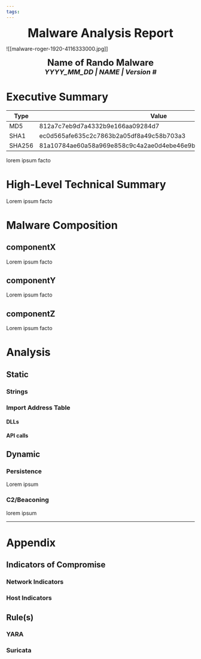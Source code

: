 ```yaml
---
tags: 
---
```


<center><font size="6"><b>Malware Analysis Report</b></font></center>

![[malware-roger-1920-4116333000.jpg]]
<center><font size = "5"><b>Name of Rando Malware</b></font></center>
<center><font size = "4"><i><b> YYYY_MM_DD  |  NAME  |  Version # </b></i></font></center>

# Executive Summary
| Type   | Value                                                             |
| ------ | ---------------------------------------------------------------- |
| MD5    | 812a7c7eb9d7a4332b9e166aa09284d7                                 |
| SHA1   | ec0d565afe635c2c7863b2a05df8a49c58b703a3                         |
| SHA256 | 81a10784ae60a58a969e858c9c4a2ae0d4ebe46e9bd6776992461c062f70099d |

lorem ipsum facto


# High-Level Technical Summary
Lorem ipsum facto

# Malware Composition

## componentX
Lorem ipsum facto
## componentY
Lorem ipsum facto
## componentZ
Lorem ipsum facto

# Analysis

## Static

### Strings

### Import Address Table

#### DLLs

#### API calls

## Dynamic 

### Persistence
Lorem ipsum

### C2/Beaconing
lorem ipsum

---

# Appendix

## Indicators of Compromise

### Network Indicators

### Host Indicators

## Rule(s)

### YARA

### Suricata
